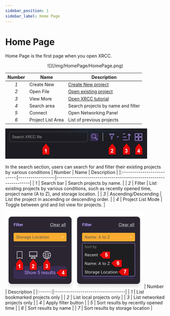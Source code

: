 ```yaml
---
sidebar_position: 1
sidebar_label: Home Page
---
```


# Home Page

Home Page is the first page when you open XRCC. 

<center>![](/img/HomePage/HomePage.png)</center>

  | Number | Name              | Description                       |
  |:------:|-------------------|-----------------------------------|
  | *1*    | Create New        | [Create New project](/PCMode/ProjectManagement/CreateNewProject)                |
  | *2*    | Open File         | [Open existing project](/PCMode/ProjectManagement/LoadExistingProject)             |
  | *3*    | View More         | [Open XRCC tutorial](/Tutorial/Introduction)                |
  | *4*    | Search area       | Search projects by name and filter |
  | *5*    | Connect           | Open Networking Panel             |
  | *6*    | Project List Area | List of previous projects          |

![](/img/HomePage/SearchSection.png)

In the search section, users can search for and filter their existing projects by various conditions
  | Number                     | Name             | Description                                                     |
  |:--------------------------:|------------------|-----------------------------------------------------------------|
  | *1* | Search bar           | Search projects by name.                                                    |
  | *2* | Filter               | List existing projects by various conditions, such as recently opened time, project name (A to Z), and storage location. |
  | *3* | Ascending/Descending | List the project in ascending or descending order.                                  |
  | *4* | Project List Mode    | Toggle between grid and list view for projects. |

![](/img/HomePage/Filter.png)
  | Number | Description                       |
  |:------:|-----------------------------------|
  | *1*    | List bookmarked projects only         |
  | *2*    | List local projects only     |
  | *3*    | List networked projects only    |
  | *4*    | Apply filter button                       |
  | *5*    | Sort results by recently opened time       |
  | *6*    | Sort results by name              |
  | *7*    | Sort results by storage location  |


